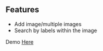 ## Features
- Add image/multiple images
- Search by labels within the image

Demo [Here](http://nawu-shopify.herokuapp.com)
